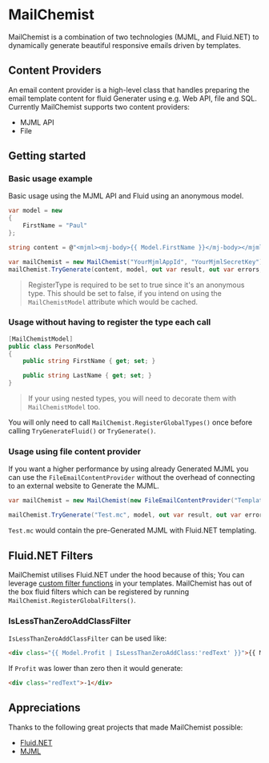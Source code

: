 # MailChemist 

MailChemist is a combination of two technologies (MJML, and Fluid&#46;NET) to dynamically generate beautiful responsive emails driven by templates. 

## Content Providers
An email content provider is a high-level class that handles preparing the email template content for fluid Generater using e.g. Web API, file and SQL. Currently MailChemist supports two content providers:
* MJML API
* File

## Getting started

### Basic usage example
Basic usage using the MJML API and Fluid using an anonymous model.
```csharp
var model = new 
{
    FirstName = "Paul"
};

string content = @"<mjml><mj-body>{{ Model.FirstName }}</mj-body></mjml>";

var mailChemist = new MailChemist("YourMjmlAppId", "YourMjmlSecretKey");
mailChemist.TryGenerate(content, model, out var result, out var errors, true);
```

> RegisterType is required to be set to true since it's an anonymous type. This should be set to false, if you intend on using the `MailChemistModel` attribute which would be cached.

### Usage without having to register the type each call

```csharp
[MailChemistModel]
public class PersonModel
{
    public string FirstName { get; set; }

    public string LastName { get; set; }
}
```

> If your using nested types, you will need to decorate them with `MailChemistModel` too.

You will only need to call `MailChemist.RegisterGlobalTypes()` once before calling `TryGenerateFluid()` or `TryGenerate()`.

### Usage using file content provider

If you want a higher performance by using already Generated MJML you can use the `FileEmailContentProvider` without the overhead of connecting to an external website to Generate the MJML.
```csharp
var mailChemist = new MailChemist(new FileEmailContentProvider("Templates"));

mailChemist.TryGenerate("Test.mc", model, out var result, out var errors, true);
```
`Test.mc` would contain the pre-Generated MJML with Fluid&#46;NET templating.


## Fluid&#46;NET Filters

MailChemist utilises Fluid.NET under the hood because of this; You can leverage [custom filter functions](https://github.com/sebastienros/fluid#adding-custom-filters) in your templates. MailChemist has out of the box fluid filters which can be registered by running `MailChemist.RegisterGlobalFilters()`.

### IsLessThanZeroAddClassFilter

`IsLessThanZeroAddClassFilter` can be used like:
```html
<div class="{{ Model.Profit | IsLessThanZeroAddClass:'redText' }}">{{ Model.Profit }}</div>
```

If `Profit` was lower than zero then it would generate:
```html
<div class="redText">-1</div>
```

## Appreciations

Thanks to the following great projects that made MailChemist possible:

- [Fluid.NET](https://github.com/sebastienros/fluid)
- [MJML](https://github.com/mjmlio/mjml)
